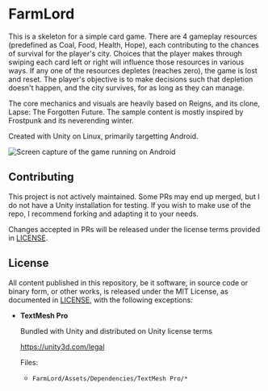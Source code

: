 # FarmLord

This is a skeleton for a simple card game. There are 4 gameplay resources (predefined as Coal, Food, Health, Hope), each contributing to the chances of survival for the player's city. Choices that the player makes through swiping each card left or right will influence those resources in various ways. If any one of the resources depletes (reaches zero), the game is lost and reset. The player's objective is to make decisions such that depletion doesn't happen, and the city survives, for as long as they can manage.

The core mechanics and visuals are heavily based on Reigns, and its clone, Lapse: The Forgotten Future. The sample content is mostly inspired by Frostpunk and its neverending winter.

Created with Unity on Linux, primarily targetting Android.

![Screen capture of the game running on Android](screencap-android.gif)

## Contributing

This project is not actively maintained. Some PRs may end up merged, but I do not have a Unity installation for testing. If you wish to make use of the repo, I recommend forking and adapting it to your needs.

Changes accepted in PRs will be released under the license terms provided in [LICENSE](./LICENSE).

## License

All content published in this repository, be it software, in source code or binary form, or other works, is released under the MIT License, as documented in [LICENSE](./LICENSE), with the following exceptions:

* **TextMesh Pro**

	Bundled with Unity and distributed on Unity license terms

	https://unity3d.com/legal

	Files:

	* `FarmLord/Assets/Dependencies/TextMesh Pro/*`

